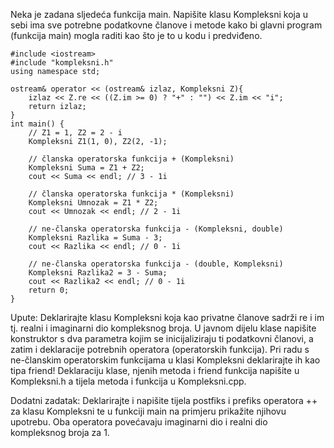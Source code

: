 Neka je zadana sljedeća funkcija main. Napišite klasu Kompleksni koja u sebi ima sve potrebne podatkovne članove i metode kako bi glavni program (funkcija main) mogla raditi kao što je to u kodu i predviđeno.
```
#include <iostream>
#include "kompleksni.h"
using namespace std;

ostream& operator << (ostream& izlaz, Kompleksni Z){
	izlaz << Z.re << ((Z.im >= 0) ? "+" : "") << Z.im << "i";
	return izlaz;
}
int main() {
	// Z1 = 1, Z2 = 2 - i
	Kompleksni Z1(1, 0), Z2(2, -1);

	// članska operatorska funkcija + (Kompleksni)
	Kompleksni Suma = Z1 + Z2;
	cout << Suma << endl; // 3 - 1i

	// članska operatorska funkcija * (Kompleksni)
	Kompleksni Umnozak = Z1 * Z2;
	cout << Umnozak << endl; // 2 - 1i

	// ne-članska operatorska funkcija - (Kompleksni, double)
	Kompleksni Razlika = Suma - 3;
	cout << Razlika << endl; // 0 - 1i

	// ne-članska operatorska funkcija - (double, Kompleksni)
	Kompleksni Razlika2 = 3 - Suma;
	cout << Razlika2 << endl; // 0 - 1i
	return 0;
}
```
Upute: Deklarirajte klasu Kompleksni koja kao privatne članove sadrži re i im tj. realni i imaginarni dio kompleksnog broja. U javnom dijelu klase napišite konstruktor s dva parametra kojim se inicijaliziraju ti podatkovni članovi, a zatim i deklaracije potrebnih operatora (operatorskih funkcija). Pri radu s ne-članskim operatorskim funkcijama u klasi Kompleksni deklarirajte ih kao tipa friend! Deklaraciju klase, njenih metoda i friend funkcija napišite u Kompleksni.h a tijela metoda i funkcija u Kompleksni.cpp.

Dodatni zadatak: Deklarirajte i napišite tijela postfiks i prefiks operatora ++ za  klasu Kompleksni te u funkciji main na primjeru prikažite njihovu upotrebu. Oba operatora povećavaju imaginarni dio i realni dio kompleksnog broja za 1.

